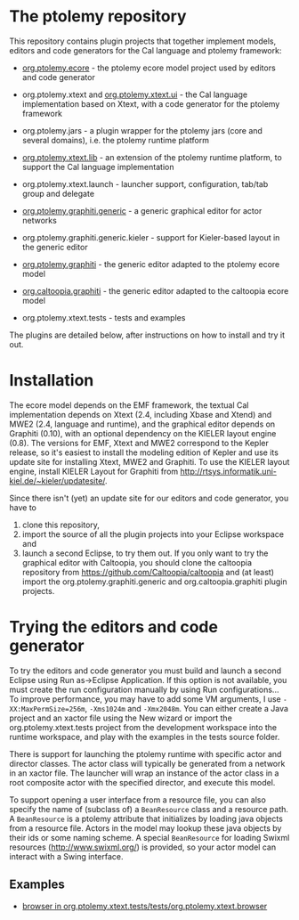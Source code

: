 # The ptolemy repository

This repository contains plugin projects that together implement models, editors and code generators for the Cal language and ptolemy framework:
* [org.ptolemy.ecore](org.ptolemy.ecore/) - the ptolemy ecore model project used by editors and code generator
* org.ptolemy.xtext and [org.ptolemy.xtext.ui](org.ptolemy.xtext.ui/) - the Cal language implementation based on Xtext, with a code generator for the ptolemy framework

* org.ptolemy.jars - a plugin wrapper for the ptolemy jars (core and several domains), i.e. the ptolemy runtime platform
* [org.ptolemy.xtext.lib](org.ptolemy.xtext.lib/) - an extension of the ptolemy runtime platform, to support the Cal language implementation

* org.ptolemy.xtext.launch - launcher support, configuration, tab/tab group and delegate

* [org.ptolemy.graphiti.generic](org.ptolemy.graphiti.generic/) - a generic graphical editor for actor networks
* org.ptolemy.graphiti.generic.kieler - support for Kieler-based layout in the generic editor

* [org.ptolemy.graphiti](org.ptolemy.graphiti/) - the generic editor adapted to the ptolemy ecore model
* [org.caltoopia.graphiti](org.ptolemy.graphiti/) - the generic editor adapted to the caltoopia ecore model

* org.ptolemy.xtext.tests - tests and examples

The plugins are detailed below, after instructions on how to install and try it out.

# Installation

The ecore model depends on the EMF framework, the textual Cal implementation depends on Xtext (2.4, including Xbase and Xtend) and MWE2 (2.4, language and runtime), and the graphical editor depends on Graphiti (0.10), with an optional dependency on the KIELER layout engine (0.8). The versions for EMF, Xtext and MWE2 correspond to the Kepler release, so it's easiest to install the modeling edition of Kepler and use its update site for installing Xtext, MWE2 and Graphiti. To use the KIELER layout engine, install KIELER Layout for Graphiti from http://rtsys.informatik.uni-kiel.de/~kieler/updatesite/.

Since there isn't (yet) an update site for our editors and code generator, you have to
1. clone this repository,
2. import the source of all the plugin projects into your Eclipse workspace and
3. launch a second Eclipse, to try them out.
If you only want to try the graphical editor with Caltoopia, you should clone the caltoopia repository from https://github.com/Caltoopia/caltoopia and (at least) import the org.ptolemy.graphiti.generic and org.caltoopia.graphiti plugin projects.

# Trying the editors and code generator

To try the editors and code generator you must build and launch a second Eclipse using Run as->Eclipse Application. If this option is not available, you must create the run configuration manually by using Run configurations... To improve performance, you may have to add some VM arguments, I use `-XX:MaxPermSize=256m`, `-Xms1024m` and `-Xmx2048m`. You can either create a Java project and an xactor file using the New wizard or import the org.ptolemy.xtext.tests project from the development workspace into the runtime workspace, and play with the examples in the tests source folder.

There is support for launching the ptolemy runtime with specific actor and director classes. The actor class will typically be generated from a network in an xactor file. The launcher will wrap an instance of the actor class in a root composite actor with the specified director, and execute this model.

To support opening a user interface from a resource file, you can also specify the name of (subclass of) a `BeanResource` class and a resource path. A `BeanResource` is a ptolemy attribute that initializes by loading java objects from a resource file. Actors in the model may lookup these java objects by their ids or some naming scheme. A special `BeanResource` for loading Swixml resources (http://www.swixml.org/) is provided, so your actor model can interact with a Swing interface.

## Examples ##

* [browser in org.ptolemy.xtext.tests/tests/org.ptolemy.xtext.browser](org.ptolemy.xtext.tests/tests/org/ptolemy/xtext/browser/)
